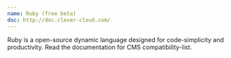```yaml
---
name: Ruby (free beta)
doc: http://doc.clever-cloud.com/
---
```


Ruby is a open-source dynamic language designed for code-simplicity and productivity.
Read the documentation for CMS compatibility-list. 